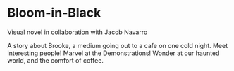# Bloom-in-Black
Visual novel in collaboration with Jacob Navarro

A story about Brooke, a medium going out to a cafe on one cold night.
Meet interesting people! Marvel at the Demonstrations! Wonder at our haunted world, and the comfort of coffee.
